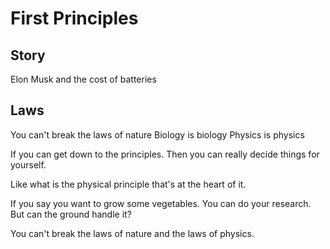 # First Principles

## Story
Elon Musk and the cost of batteries

## Laws
You can't break the laws of nature
Biology is biology
Physics is physics

If you can get down to the principles.
Then you can really decide things for yourself.

Like what is the physical principle that's at the heart of it.

If you say you want to grow some vegetables.
You can do your research.
But can the ground handle it?

You can't break the laws of nature and the laws of physics.